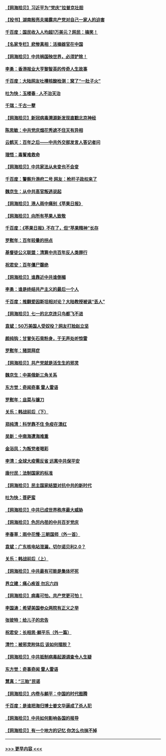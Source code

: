 #### [【网海拾贝】习近平为“党庆”拉普京壮胆](../pages/nsc993/n13057781.md?t=07010502) 
#### [【投书】湖南殷亮夫揭露共产党对自己一家人的迫害](../pages/nsc993/n13057744.md?t=07010502) 
#### [千百度：国民收入人均超1万美元？网民：搞笑！](../pages/nsc993/n13057692.md?t=07010502) 
#### [【名家专栏】悲惨真相：活摘器官在中国](../pages/nsc993/n13056611.md?t=07010502) 
#### [【网海拾贝】中共祸国殃世界，必须铲除！](../pages/nsc993/n13056011.md?t=07010502) 
#### [李勇：香港报业大亨黎智英的传奇人生故事](../pages/nsc993/n13055258.md?t=07010502) 
#### [千百度：大陆网友吐槽核酸检测：窝了“一肚子火”](../pages/nsc993/n13055194.md?t=07010502) 
#### [吐为快：玉楼春 · 人不治天治](../pages/nsc993/n13054028.md?t=07010502) 
#### [千瑞：千古一孽](../pages/nsc993/n13054016.md?t=07010502) 
#### [【网海拾贝】新冠病毒溯源新发现直戳北京神经](../pages/nsc993/n13052425.md?t=07010502) 
#### [陈思敏：中共党庆烟花秀遮不住天有异相](../pages/nsc993/n13052020.md?t=07010502) 
#### [云鹤天：百年之后——中共外交部发言人答记者问](../pages/nsc993/n13051604.md?t=07010502) 
#### [理悟：毒誓难救命](../pages/nsc993/n13051601.md?t=07010502) 
#### [【网海拾贝】中共家法从未变也不会变](../pages/nsc993/n13050366.md?t=07010502) 
#### [千百度：警察升港府二号 网友：枪杆子政权来了](../pages/nsc993/n13050261.md?t=07010502) 
#### [魏京生：从中共高官叛逃说起](../pages/nsc993/n13048997.md?t=07010502) 
#### [【网海拾贝】港人雨中痛别《苹果日报》](../pages/nsc993/n13048941.md?t=07010502) 
#### [【网海拾贝】向所有苹果人致敬](../pages/nsc993/n13046795.md?t=07010502) 
#### [千百度：《苹果日报》不在了，但“苹果精神”长存](../pages/nsc993/n13046703.md?t=07010502) 
#### [罗慰年：百年较量的拐点](../pages/nsc993/n13046542.md?t=07010502) 
#### [基督徒公义联盟：清算中共百年反人类罪行](../pages/nsc993/n13046499.md?t=07010502) 
#### [祝君安：百年僵尸罄绝](../pages/nsc993/n13045595.md?t=07010502) 
#### [【网海拾贝】谁靠近中共谁倒楣](../pages/nsc993/n13044667.md?t=07010502) 
#### [李勇：谁是终结共产主义的最后一个人](../pages/nsc993/n13044397.md?t=07010502) 
#### [千百度：推翻爱因斯坦相对论？大陆教授被讽“丢人”](../pages/nsc993/n13043908.md?t=07010502) 
#### [【网海拾贝】七一的北京连只鸟都飞不进](../pages/nsc993/n13041377.md?t=07010502) 
#### [袁斌：50万美国人受奴役？网友打脸赵立坚](../pages/nsc993/n13041330.md?t=07010502) 
#### [颜纯钩：甘冒矢石竟粉身，于无声处听惊雷](../pages/nsc993/n13041140.md?t=07010502) 
#### [罗慰年：猪崇拜症](../pages/nsc993/n13041071.md?t=07010502) 
#### [【网海拾贝】共产党就是活生生的邪灵](../pages/nsc993/n13036627.md?t=07010502) 
#### [魏京生：中美俄新三角关系](../pages/nsc993/n13035986.md?t=07010502) 
#### [东方觉：奇闻奇事 雷人雷语](../pages/nsc993/n13035878.md?t=07010502) 
#### [罗慰年：韭菜与镰刀](../pages/nsc993/n13034374.md?t=07010502) 
#### [关乐：韩战前后（下）](../pages/nsc993/n13034113.md?t=07010502) 
#### [郑纯清：科学靠不住 免疫在漂红](../pages/nsc993/n13034093.md?t=07010502) 
#### [吴新：中南海遭海难重](../pages/nsc993/n13034084.md?t=07010502) 
#### [金浴凤：为叛党者喝彩](../pages/nsc993/n13034058.md?t=07010502) 
#### [李清：全球大疫需反省 远离中共保平安](../pages/nsc993/n13033784.md?t=07010502) 
#### [唐付民：法制国家的标准](../pages/nsc993/n13032944.md?t=07010502) 
#### [【网海拾贝】民主国家结盟对抗中共的新时代](../pages/nsc993/n13031717.md?t=07010502) 
#### [吐为快：菩萨蛮](../pages/nsc993/n13030033.md?t=07010502) 
#### [【网海拾贝】中共已成世界秩序最大威胁](../pages/nsc993/n13028138.md?t=07010502) 
#### [【网海拾贝】色厉内荏的中共百岁党庆](../pages/nsc993/n13025582.md?t=07010502) 
#### [李春草：雨中花慢‧三朝国师（外一首）](../pages/nsc993/n13025567.md?t=07010502) 
#### [袁斌：广东核电站泄漏，切尔诺贝利2.0？](../pages/nsc993/n13025475.md?t=07010502) 
#### [关乐：韩战前后（上）](../pages/nsc993/n13025387.md?t=07010502) 
#### [【网海拾贝】中共最有可能是集体坏死](../pages/nsc993/n13023101.md?t=07010502) 
#### [界立建：痛心疾首 勿忘六四](../pages/nsc993/n13022339.md?t=07010502) 
#### [【网海拾贝】病毒可怕，共产党更可怕！](../pages/nsc993/n13020728.md?t=07010502) 
#### [李国涛：希望美国参众两院有正义之举](../pages/nsc993/n13020674.md?t=07010502) 
#### [张彼特：给儿子的忠告](../pages/nsc993/n13018934.md?t=07010502) 
#### [祝君安：长相思‧躺平乐（外一篇）](../pages/nsc993/n13018923.md?t=07010502) 
#### [清竹：被邪灵附体后 该如何摆脱？](../pages/nsc993/n13018877.md?t=07010502) 
#### [【网海拾贝】中共抵制病毒起源调查令人生疑](../pages/nsc993/n13017785.md?t=07010502) 
#### [东方觉：奇事奇闻 雷人雷语](../pages/nsc993/n13017577.md?t=07010502) 
#### [慧真：“三胎”民谣](../pages/nsc993/n13017394.md?t=07010502) 
#### [【网海拾贝】内卷与躺平：中国的时代图腾](../pages/nsc993/n13016128.md?t=07010502) 
#### [千百度：是谁把海归博士姜文华逼成了杀人犯](../pages/nsc993/n13015218.md?t=07010502) 
#### [【网海拾贝】中共如何影响各国的报导](../pages/nsc993/n13012599.md?t=07010502) 
#### [【网海拾贝】有一个地方的记忆 你怎么也抹不掉](../pages/nsc993/n13009802.md?t=07010502) 

----
#### [ >>> 更早内容 <<< ](../indexes/nsc993-earlier.md)
